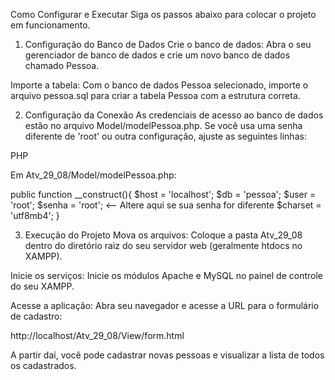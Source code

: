 Como Configurar e Executar
Siga os passos abaixo para colocar o projeto em funcionamento.

1. Configuração do Banco de Dados
Crie o banco de dados: Abra o seu gerenciador de banco de dados e crie um novo banco de dados chamado Pessoa.

Importe a tabela: Com o banco de dados Pessoa selecionado, importe o arquivo pessoa.sql para criar a tabela Pessoa com a estrutura correta.

2. Configuração da Conexão
As credenciais de acesso ao banco de dados estão no arquivo Model/modelPessoa.php. Se você usa uma senha diferente de 'root' ou outra configuração, ajuste as seguintes linhas:

PHP

Em Atv_29_08/Model/modelPessoa.php:

public function __construct(){
    $host = 'localhost';
    $db = 'pessoa';
    $user = 'root';
    $senha = 'root'; <-- Altere aqui se sua senha for diferente
    $charset = 'utf8mb4';
}

3. Execução do Projeto
Mova os arquivos: Coloque a pasta Atv_29_08 dentro do diretório raiz do seu servidor web (geralmente htdocs no XAMPP).

Inicie os serviços: Inicie os módulos Apache e MySQL no painel de controle do seu XAMPP.

Acesse a aplicação: Abra seu navegador e acesse a URL para o formulário de cadastro:

http://localhost/Atv_29_08/View/form.html

A partir daí, você pode cadastrar novas pessoas e visualizar a lista de todos os cadastrados.
